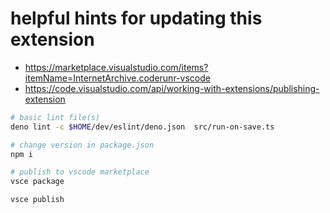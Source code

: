 
# helpful hints for updating this extension

- https://marketplace.visualstudio.com/items?itemName=InternetArchive.coderunr-vscode
- https://code.visualstudio.com/api/working-with-extensions/publishing-extension


```sh
# basic lint file(s)
deno lint -c $HOME/dev/eslint/deno.json  src/run-on-save.ts

# change version in package.json
npm i

# publish to vscode marketplace
vsce package

vsce publish
```
